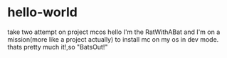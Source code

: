 # hello-world
take two attempt on project mcos
hello I'm the RatWithABat and I'm on a mission(more like a project actually) to install mc on my os in dev mode.
thats pretty much it!,so "BatsOut!"
